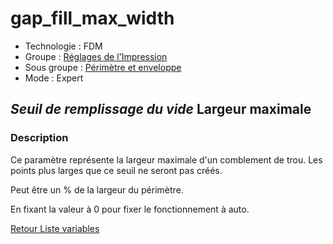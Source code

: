 # gap_fill_max_width

* Technologie : FDM
* Groupe : [Réglages de l'Impression](../print_settings/print_settings.md)
* Sous groupe : [Périmètre et enveloppe](../print_settings/print_settings.md#périmètre-et-enveloppe)
* Mode : Expert

## *Seuil de remplissage du vide* Largeur maximale

### Description

Ce paramètre représente la largeur maximale d'un comblement de trou. Les points plus larges que ce seuil ne seront pas créés.

Peut être un % de la largeur du périmètre.

En fixant la valeur à 0 pour fixer le fonctionnement à auto.

[Retour Liste variables](variable_list.md)